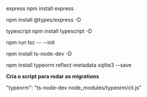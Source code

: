express
npm install express

npm install @types/express -D

typescript
npm install typescript -D

npm run tsc -- --init


npm install ts-node-dev -D

npm install typeorm reflect-metadata sqlite3 --save

**Cria o script para rodar as migrations**

"typeorm": "ts-node-dev node_modules/typeorm/cli.js"